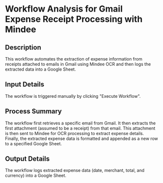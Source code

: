 # Workflow Analysis for Gmail Expense Receipt Processing with Mindee

## Description
This workflow automates the extraction of expense information from receipts attached to emails in Gmail using Mindee OCR and then logs the extracted data into a Google Sheet.

## Input Details
The workflow is triggered manually by clicking "Execute Workflow".

## Process Summary
The workflow first retrieves a specific email from Gmail. It then extracts the first attachment (assumed to be a receipt) from that email. This attachment is then sent to Mindee for OCR processing to extract expense details. Finally, the extracted expense data is formatted and appended as a new row to a specified Google Sheet.

## Output Details
The workflow logs extracted expense data (date, merchant, total, and currency) into a Google Sheet.
